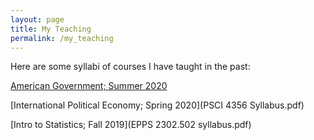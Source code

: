 ```yaml
---
layout: page
title: My Teaching
permalink: /my_teaching
---
```


Here are some syllabi of courses I have taught in the past:


[American Government; Summer 2020](Syllabus_Summer_2020.pdf)

[International Political Economy; Spring 2020](PSCI 4356 Syllabus.pdf)

[Intro to Statistics; Fall 2019](EPPS 2302.502 syllabus.pdf)



